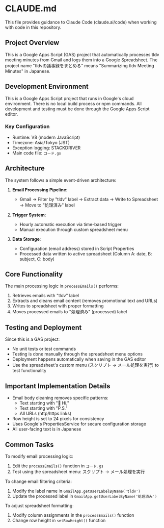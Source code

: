 # CLAUDE.md

This file provides guidance to Claude Code (claude.ai/code) when working with code in this repository.

## Project Overview

This is a Google Apps Script (GAS) project that automatically processes tldv meeting minutes from Gmail and logs them into a Google Spreadsheet. The project name "tldvの議事録をまとめる" means "Summarizing tldv Meeting Minutes" in Japanese.

## Development Environment

This is a Google Apps Script project that runs in Google's cloud environment. There is no local build process or npm commands. All development and testing must be done through the Google Apps Script editor.

### Key Configuration
- Runtime: V8 (modern JavaScript)
- Timezone: Asia/Tokyo (JST)
- Exception logging: STACKDRIVER
- Main code file: `コード.gs`

## Architecture

The system follows a simple event-driven architecture:

1. **Email Processing Pipeline**:
   - Gmail → Filter by "tldv" label → Extract data → Write to Spreadsheet → Move to "処理済み" label

2. **Trigger System**:
   - Hourly automatic execution via time-based trigger
   - Manual execution through custom spreadsheet menu

3. **Data Storage**:
   - Configuration (email address) stored in Script Properties
   - Processed data written to active spreadsheet (Column A: date, B: subject, C: body)

## Core Functionality

The main processing logic in `processEmails()` performs:
1. Retrieves emails with "tldv" label
2. Extracts and cleans email content (removes promotional text and URLs)
3. Writes to spreadsheet with proper formatting
4. Moves processed emails to "処理済み" (processed) label

## Testing and Deployment

Since this is a GAS project:
- No unit tests or test commands
- Testing is done manually through the spreadsheet menu options
- Deployment happens automatically when saving in the GAS editor
- Use the spreadsheet's custom menu (スクリプト → メール処理を実行) to test functionality

## Important Implementation Details

- Email body cleaning removes specific patterns:
  - Text starting with "👋 Hi,"
  - Text starting with "P.S."
  - All URLs (http/https links)
- Row height is set to 24 pixels for consistency
- Uses Google's PropertiesService for secure configuration storage
- All user-facing text is in Japanese

## Common Tasks

To modify email processing logic:
1. Edit the `processEmails()` function in `コード.gs`
2. Test using the spreadsheet menu: スクリプト → メール処理を実行

To change email filtering criteria:
1. Modify the label name in `GmailApp.getUserLabelByName('tldv')`
2. Update the processed label in `GmailApp.getUserLabelByName('処理済み')`

To adjust spreadsheet formatting:
1. Modify column assignments in the `processEmails()` function
2. Change row height in `setRowHeight()` function